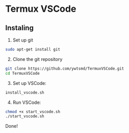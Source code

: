 # Termux VSCode
## Instaling
1. Set up git
```bash
sudo apt-get install git
```
2. Clone the git repository
```bash
git clone https://github.com/ywtsmd/TermuxVSCode.git
cd TermuxVSCode
```
3. Set up VSCode:
```bash
install_vscode.sh
```
4. Run VSCode:
```bash
chmod +x start_vscode.sh
./start_vscode.sh
```

Done!
